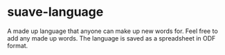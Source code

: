 # suave-language
A made up language that anyone can make up new words for.
Feel free to add any made up words.
The language is saved as a spreadsheet in ODF format.
